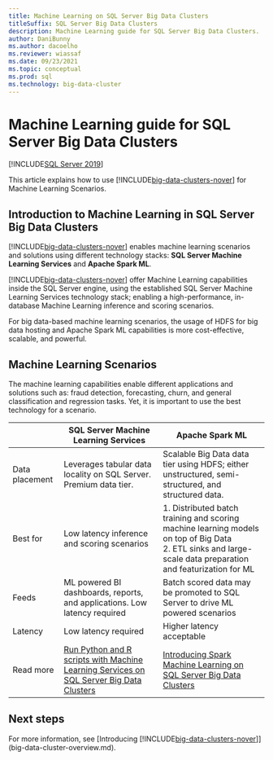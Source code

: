 ```yaml
---
title: Machine Learning on SQL Server Big Data Clusters
titleSuffix: SQL Server Big Data Clusters
description: Machine Learning guide for SQL Server Big Data Clusters.
author: DaniBunny
ms.author: dacoelho
ms.reviewer: wiassaf
ms.date: 09/23/2021
ms.topic: conceptual
ms.prod: sql
ms.technology: big-data-cluster
---
```


# Machine Learning guide for SQL Server Big Data Clusters

[!INCLUDE[SQL Server 2019](../includes/applies-to-version/sqlserver2019.md)]

This article explains how to use [!INCLUDE[big-data-clusters-nover](../includes/ssbigdataclusters-ss-nover.md)] for Machine Learning Scenarios.

## Introduction to Machine Learning in SQL Server Big Data Clusters

[!INCLUDE[big-data-clusters-nover](../includes/ssbigdataclusters-ss-nover.md)] enables machine learning scenarios and solutions using different technology stacks: __SQL Server Machine Learning Services__ and __Apache Spark ML__.

[!INCLUDE[big-data-clusters-nover](../includes/ssbigdataclusters-ss-nover.md)] offer Machine Learning capabilities inside the SQL Server engine, using the established SQL Server Machine Learning Services technology stack; enabling a high-performance, in-database Machine Learning inference and scoring scenarios.

For big data-based machine learning scenarios, the usage of HDFS for big data hosting and Apache Spark ML capabilities is more cost-effective, scalable, and powerful.

## Machine Learning Scenarios

The machine learning capabilities enable different applications and solutions such as: fraud detection, forecasting, churn, and general classification and regression tasks. Yet, it is important to use the best technology for a scenario.

| |SQL Server Machine Learning Services|Apache Spark ML|
|---------|---------|---------|
|Data placement|Leverages tabular data locality on SQL Server. Premium data tier.|Scalable Big Data data tier using HDFS; either unstructured, semi-structured, and structured data. |
|Best for|Low latency inference and scoring scenarios|1. Distributed batch training and scoring machine learning models on top of Big Data<br/>2. ETL sinks and large-scale data preparation and featurization for ML|
|Feeds|ML powered BI dashboards, reports, and applications. Low latency required|Batch scored data may be promoted to SQL Server to drive ML powered scenarios|
|Latency|Low latency required|Higher latency acceptable|
|Read more|[Run Python and R scripts with Machine Learning Services on SQL Server Big Data Clusters](machine-learning-services.md)|[Introducing Spark Machine Learning on SQL Server Big Data Clusters](spark-machine-learning.md)|

## Next steps

For more information, see [Introducing [!INCLUDE[big-data-clusters-nover](../includes/ssbigdataclusters-ss-nover.md)]](big-data-cluster-overview.md).
